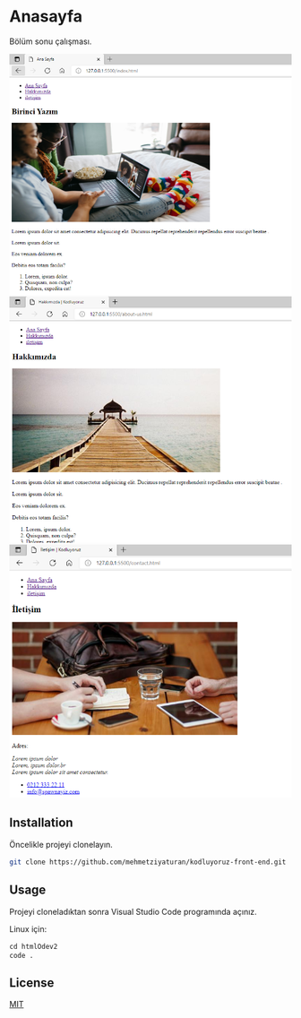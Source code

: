 # Anasayfa

Bölüm sonu çalışması.

![proje resmi1](img/png1.PNG)
![proje resmi2](img/png2.PNG)
![proje resmi2](img/png3.PNG)

## Installation
Öncelikle projeyi clonelayın.
```bash
git clone https://github.com/mehmetziyaturan/kodluyoruz-front-end.git
```

## Usage
Projeyi cloneladıktan sonra Visual Studio Code programında açınız.

Linux için:
```linux
cd htmlOdev2
code .
```

## License
[MIT](https://choosealicense.com/licenses/mit/)
